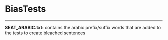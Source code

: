 # BiasTests
_____________________
**SEAT_ARABIC.txt:** contains the arabic prefix/suffix words that are added to the tests to create bleached sentences
